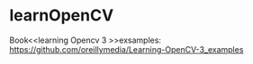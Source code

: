 # learnOpenCV
Book<<learning Opencv 3 >>exsamples:  https://github.com/oreillymedia/Learning-OpenCV-3_examples
